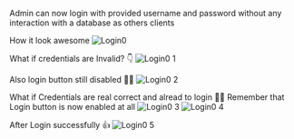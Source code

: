 Admin can now login with provided username and password without any interaction with a database as others clients

How it look awesome
![Login0](https://github.com/user-attachments/assets/81bf3444-81f5-4c4e-b267-5fe61a8cddd0)

What if credentials are Invalid? 👇
![Login0 1](https://github.com/user-attachments/assets/c9fc8346-0338-44c1-a2e8-ef75959abba7)

Also login button still disabled 🤦‍♀️
![Login0 2](https://github.com/user-attachments/assets/f07f9df1-6a6f-4485-957a-99f26fc3555b)

What if Credentials are real correct and alread to login 🤷‍♀️
Remember that Login button is now enabled at all
![Login0 3](https://github.com/user-attachments/assets/e184adb7-cb2c-4adf-b44c-92c4ce6edcaf) 
![Login0 4](https://github.com/user-attachments/assets/9fb37366-c92b-4898-b07a-034f2b17f6da)

After Login successfully 👍
![Login0 5](https://github.com/user-attachments/assets/3c9aab9c-ec8a-41cc-ba3a-01cfa55cbde5)
